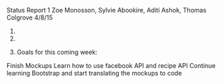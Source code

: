 Status Report 1
Zoe Monosson, Sylvie Abookire, Aditi Ashok, Thomas Colgrove
4/8/15

1)
2)

3) Goals for this coming week:

Finish Mockups
Learn how to use facebook API and recipe API 
Continue learning Bootstrap and start translating the mockups to code

